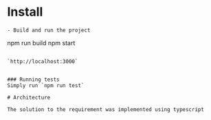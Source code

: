 # Install

```
- Build and run the project
```
npm run build
npm start
```

`http://localhost:3000`


### Running tests
Simply run `npm run test`

# Architecture

The solution to the requirement was implemented using typescript
